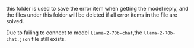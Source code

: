this folder is used to save the error item when getting the model reply, and the files under this folder will be deleted if all error items in the file are solved.

Due to failing to connect to model `llama-2-70b-chat`,the `llama-2-70b-chat.json` file still exists.